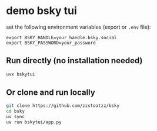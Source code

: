 # demo bsky tui

set the following environment variables (export or `.env` file):
```
export BSKY_HANDLE=your_handle.bsky.social
export BSKY_PASSWORD=your_password
```

## Run directly (no installation needed)
```bash
uvx bskytui
```

## Or clone and run locally
```bash
git clone https://github.com/zzstoatzz/bsky
cd bsky
uv sync
uv run bskytui/app.py
```